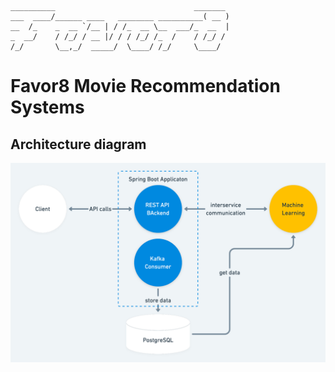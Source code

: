 ```
__________                               _______
___  ____/______ ____   ________ __________( __ )
__  /_    _  __ `/__ | / /_  __ \__  ___/_  __  |
_  __/    / /_/ / __ |/ / / /_/ /_  /    / /_/ /
/_/       \__,_/  _____/  \____/ /_/     \____/
```

# Favor8 Movie Recommendation Systems

## Architecture diagram
![architecture diagram](architecture.png)
